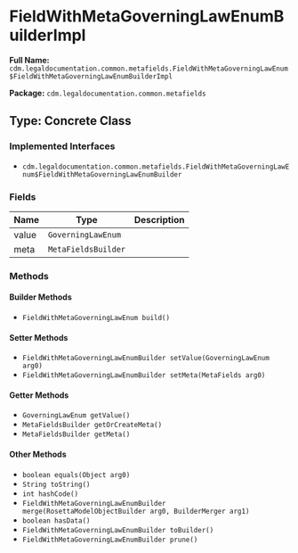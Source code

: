 # FieldWithMetaGoverningLawEnumBuilderImpl

**Full Name:** `cdm.legaldocumentation.common.metafields.FieldWithMetaGoverningLawEnum$FieldWithMetaGoverningLawEnumBuilderImpl`

**Package:** `cdm.legaldocumentation.common.metafields`

## Type: Concrete Class

### Implemented Interfaces

- `cdm.legaldocumentation.common.metafields.FieldWithMetaGoverningLawEnum$FieldWithMetaGoverningLawEnumBuilder`

### Fields

| Name | Type | Description |
|------|------|-------------|
| value | `GoverningLawEnum` |  |
| meta | `MetaFieldsBuilder` |  |

### Methods

#### Builder Methods

- `FieldWithMetaGoverningLawEnum build()`

#### Setter Methods

- `FieldWithMetaGoverningLawEnumBuilder setValue(GoverningLawEnum arg0)`
- `FieldWithMetaGoverningLawEnumBuilder setMeta(MetaFields arg0)`

#### Getter Methods

- `GoverningLawEnum getValue()`
- `MetaFieldsBuilder getOrCreateMeta()`
- `MetaFieldsBuilder getMeta()`

#### Other Methods

- `boolean equals(Object arg0)`
- `String toString()`
- `int hashCode()`
- `FieldWithMetaGoverningLawEnumBuilder merge(RosettaModelObjectBuilder arg0, BuilderMerger arg1)`
- `boolean hasData()`
- `FieldWithMetaGoverningLawEnumBuilder toBuilder()`
- `FieldWithMetaGoverningLawEnumBuilder prune()`

